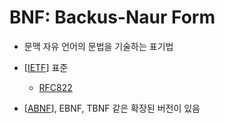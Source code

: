 # BNF: Backus-Naur Form

- 문맥 자유 언어의 문법을 기술하는 표기법

- [[IETF]] 표준
  - [RFC822](https://datatracker.ietf.org/doc/html/rfc822)

- [[ABNF]], EBNF, TBNF 같은 확장된 버전이 있음

[//begin]: # "Autogenerated link references for markdown compatibility"
[IETF]: IETF "IETF"
[ABNF]: ABNF "ABNF: Augmented Backus–Naur Form"
[//end]: # "Autogenerated link references"